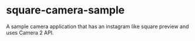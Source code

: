 # square-camera-sample
A sample camera application that has an instagram like square preview and uses Camera 2 API.
